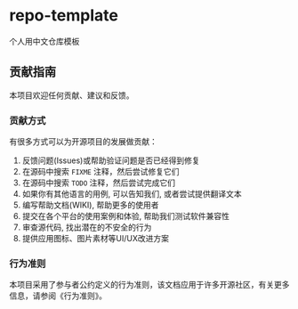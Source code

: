 # repo-template

个人用中文仓库模板


## 贡献指南

本项目欢迎任何贡献、建议和反馈。

### 贡献方式

有很多方式可以为开源项目的发展做贡献：

1. 反馈问题(Issues)或帮助验证问题是否已经得到修复
2. 在源码中搜索 `FIXME` 注释，然后尝试修复它们
3. 在源码中搜索 `TODO` 注释，然后尝试完成它们
4. 如果你有其他语言的用例, 可以告知我们, 或者尝试提供翻译文本
5. 编写帮助文档(WIKI), 帮助更多的使用者
6. 提交在各个平台的使用案例和体验, 帮助我们测试软件兼容性
7. 审查源代码, 找出潜在的不安全的行为
8. 提供应用图标、图片素材等UI/UX改进方案

### 行为准则

本项目采用了参与者公约定义的行为准则，该文档应用于许多开源社区，有关更多信息，请参阅《行为准则》。
